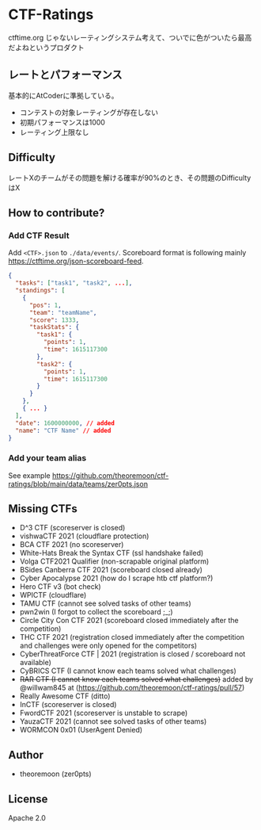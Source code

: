 # CTF-Ratings

ctftime.org じゃないレーティングシステム考えて、ついでに色がついたら最高だよねというプロダクト


## レートとパフォーマンス

基本的にAtCoderに準拠している。

- コンテストの対象レーティングが存在しない
- 初期パフォーマンスは1000
- レーティング上限なし

## Difficulty

レートXのチームがその問題を解ける確率が90%のとき、その問題のDifficultyはX


## How to contribute?

### Add CTF Result

Add `<CTF>.json` to `./data/events/`. Scoreboard format is following mainly https://ctftime.org/json-scoreboard-feed.

```json
{
  "tasks": ["task1", "task2", ...],
  "standings": [
    {
      "pos": 1,
      "team": "teamName",
      "score": 1333,
      "taskStats": {
        "task1": {
          "points": 1,
          "time": 1615117300
        },
        "task2": {
          "points": 1,
          "time": 1615117300
        }
      }
    },
    { ... }
  ],
  "date": 1600000000, // added
  "name": "CTF Name" // added
}
```

### Add your team alias

See example https://github.com/theoremoon/ctf-ratings/blob/main/data/teams/zer0pts.json

## Missing CTFs

- D^3 CTF (scoreserver is closed)
- vishwaCTF 2021 (cloudflare protection)
- BCA CTF 2021 (no scoreserver)
- White-Hats Break the Syntax CTF (ssl handshake failed)
- Volga CTF2021 Qualifier (non-scrapable original platform)
- BSides Canberra CTF 2021 (scoreboard closed already)
- Cyber Apocalypse 2021 (how do I scrape htb ctf platform?)
- Hero CTF v3 (bot check)
- WPICTF (cloudflare)
- TAMU CTF (cannot see solved tasks of other teams)
- pwn2win (I forgot to collect the scoreboard ;_;)
- Circle City Con CTF 2021 (scoreboard closed immediately after the competition)
- THC CTF 2021 (registration closed immediately after the competition and challenges were only opened for the competitors)
- CyberThreatForce CTF | 2021 (registration is closed / scoreboard not available)
- CyBRICS CTF (I cannot know each teams solved what challenges)
- ~~RAR CTF (I cannot know each teams solved what challenges)~~ added by @willwam845 at (https://github.com/theoremoon/ctf-ratings/pull/57)
- Really Awesome CTF (ditto)
- InCTF (scoreserver is closed)
- FwordCTF 2021 (scoreserver is unstable to scrape)
- YauzaCTF 2021 (cannot see solved tasks of other teams)
- WORMCON 0x01 (UserAgent Denied)

## Author

- theoremoon (zer0pts)

## License

 Apache 2.0
